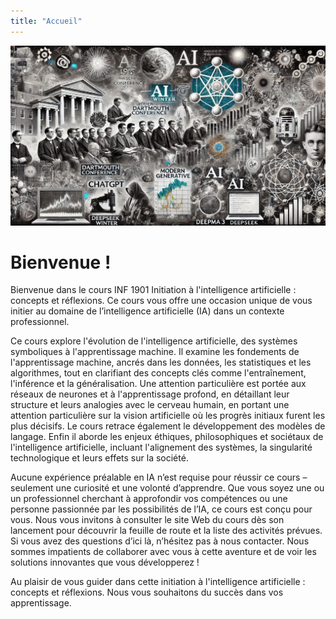 ```yaml
---
title: "Accueil"
---
```


![Header Image](/images/entete-IA-richard.jpeg)

# Bienvenue !

Bienvenue dans le cours INF 1901 Initiation à l'intelligence artificielle :
concepts et réflexions. Ce cours vous offre une occasion unique de vous initier
au domaine de l’intelligence artificielle (IA) dans un contexte professionnel.

Ce cours explore l'évolution de l'intelligence artificielle, des systèmes
symboliques à l'apprentissage machine.  Il examine les fondements de
l'apprentissage machine, ancrés dans les données, les statistiques et les
algorithmes, tout en clarifiant des concepts clés comme l'entraînement,
l'inférence et la généralisation. Une attention particulière est portée aux
réseaux de neurones et à l'apprentissage profond, en détaillant leur structure
et leurs analogies avec le cerveau humain, en portant une attention particulière
sur la vision artificielle où les progrès initiaux furent les plus décisifs. Le
cours retrace également le développement des modèles de langage.  Enfin il
aborde les enjeux éthiques, philosophiques et sociétaux de l'intelligence
artificielle, incluant l'alignement des systèmes, la singularité technologique
et leurs effets sur la société.

Aucune expérience préalable en IA n’est requise pour réussir ce cours –
seulement une curiosité et une volonté d’apprendre. Que vous soyez une ou un
professionnel cherchant à approfondir vos compétences ou une personne passionnée
par les possibilités de l’IA, ce cours est conçu pour vous. Nous vous invitons à
consulter le site Web du cours dès son lancement pour découvrir la feuille de
route et la liste des activités prévues. Si vous avez des questions d’ici là,
n’hésitez pas à nous contacter. Nous sommes impatients de collaborer avec vous à
cette aventure et de voir les solutions innovantes que vous développerez !

Au plaisir de vous guider dans cette initiation à l'intelligence artificielle :
concepts et réflexions. Nous vous souhaitons du succès dans vos apprentissage.